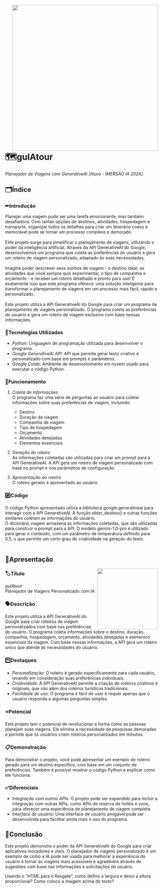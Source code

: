 <img src="https://i.ibb.co/JRrvV43/gu-IA-tour-logo.png" width="480" align="right"><br>
<br><br><br>

# 🗺guIAtour
*Planejador de Viagens com GenerativeAI [Alura - IMERSÃO IA 2024].*<br>
</div>

## 🗂Índice


### ✏Introdução
Planejar uma viagem pode ser uma tarefa emocionante, mas também desafiadora. Com tantas opções de destinos, atividades, hospedagem e transporte, organizar todos os detalhes para criar um itinerário coeso e memorável pode se tornar um processo complexo e demorado.
<br><br>
Este projeto surge para simplificar o planejamento de viagens, utilizando o poder da inteligência artificial. Através da API GenerativeAI do Google, desenvolvemos um programa que coleta as preferências do usuário e gera um roteiro de viagem personalizado, adaptado às suas necessidades.
<br><br>
Imagine poder descrever seus sonhos de viagem - o destino ideal, as atividades que você sempre quis experimentar, o tipo de companhia e orçamento - e receber um roteiro detalhado e pronto para uso! É exatamente isso que este programa oferece: uma solução inteligente para transformar o planejamento de viagens em um processo mais fácil, rápido e personalizado.
<br><br>
Este projeto utiliza a API GenerativeAI do Google para criar um programa de planejamento de viagens personalizado. O programa coleta as preferências do usuário e gera um roteiro de viagem exclusivo com base nessas informações.

### 🤖Tecnologias Utilizadas
 - *Python:* Linguagem de programação utilizada para desenvolver o programa.<br>
 - *Google GenerativeAI API:* API que permite gerar texto criativo e personalizado com base em prompts e parâmetros.<br>
 - *Google Colab:* Ambiente de desenvolvimento em nuvem usado para executar o código Python.

### 📝Funcionamento
1. *Coleta de informações*<br>
  O programa faz uma série de perguntas ao usuário para coletar informações sobre suas preferências de viagem, incluindo:<br>
    - Destino<br>
    - Duração da viagem<br>
    - Companhia de viagem<br>
    - Tipo de hospedagem<br>
    - Orçamento<br>
    - Atividades desejadas<br>
    - Elementos essenciais<br>

2. *Geração do roteiro*<br>
  As informações coletadas são utilizadas para criar um prompt para a API GenerativeAI. A API gera um roteiro de viagem personalizado com base no prompt e nos parâmetros de configuração.

3. *Apresentação do roteiro*<br>
  O roteiro gerado é apresentado ao usuário.

### #️⃣Código
O código Python apresentado utiliza a biblioteca google.generativeai para interagir com a API GenerativeAI. A função obter_destino() e outras funções similares coletam as informações do usuário.<br>
O dicionário viagem armazena as informações coletadas, que são utilizadas para construir o prompt para a API. O modelo gemini-1.0-pro é utilizado para gerar o conteúdo, com um parâmetro de temperatura definido para 0.5, o que permite um certo grau de criatividade na geração do texto.<br>
<br>

## 📎Apresentação
<img src="https://i.ibb.co/JRrvV43/gu-IA-tour-logo.png" width="200" align="right">

### 🏷Título
*guIAtour*<br>
Planejador de Viagens Personalizado com IA

### 🗣Descrição
Este projeto utiliza a API GenerativeAI do Google para criar roteiros de viagem personalizados com base nas preferências do usuário. O programa coleta informações sobre o destino, duração, companhia, hospedagem, orçamento, atividades desejadas e elementos essenciais da viagem. Com base nessas informações, a API gera um roteiro único que atende às necessidades do usuário.

### *️⃣Destaques
 - *Personalização:* O roteiro é gerado especificamente para cada usuário, levando em consideração suas preferências individuais.
 - *Criatividade:* A API GenerativeAI permite a criação de roteiros criativos e originais, que vão além dos roteiros turísticos tradicionais.
 - *Facilidade de uso:* O programa é fácil de usar e requer apenas que o usuário responda a algumas perguntas simples.

### ⭐Potencial
Este projeto tem o potencial de revolucionar a forma como as pessoas planejam suas viagens. Ele elimina a necessidade de pesquisas demoradas e permite que os usuários criem roteiros personalizados em minutos.

### 📋Demonstração
Para demonstrar o projeto, você pode apresentar um exemplo de roteiro gerado para um destino específico, com base em um conjunto de preferências. Também é possível mostrar o código Python e explicar como ele funciona.

### ✅Diferenciais
 - *Integração com outras APIs:* O projeto pode ser expandido para incluir a integração com outras APIs, como APIs de reserva de hotéis e voos, para oferecer uma experiência de planejamento de viagem completa.
 - *Interface de usuário:* Uma interface de usuário amigável pode ser desenvolvida para facilitar ainda mais o uso do programa.

## 🧳Conclusão
Este projeto demonstra o poder da API GenerativeAI do Google para criar aplicativos inovadores e úteis. O planejador de viagens personalizado é um exemplo de como a IA pode ser usada para melhorar a experiência do usuário e tornar as viagens mais acessíveis e agradáveis através de sugestões com base nas informações e solicitações do usuário.

Usando o "HTML para o Resgate", como defino a largura e deixo a altura proporcional?
Como coloco a imagem acima do texto?
